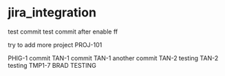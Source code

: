 # jira_integration
 test commit 
 test commit after enable ff

try to add more project PROJ-101


PHIG-1 commit
TAN-1 commit
TAN-1 another commit
TAN-2 testing
TAN-2 testing
TMP1-7 BRAD TESTING
